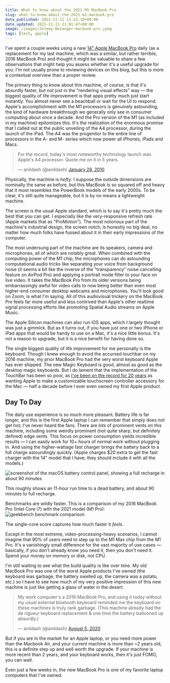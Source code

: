 ```yaml
---
title: What to know about the 2021 M1 MacBook Pro
slug: what-to-know-about-the-2021-m1-macbook-pro
date_published: 2021-11-11 11:13:10+00:00
date_updated: 2021-11-11 21:01:47+00:00
image: /images/Jeremy-Bezanger-macbook-pro.jpeg
tags: [tech, apple]
---
```

I've spent a couple weeks using a new [14" Apple MacBook Pro](https://amzn.to/30lvtWH) daily (as a replacement for my last machine, which was a similar, but rather terrible, 2016 MacBook Pro) and thought it might be valuable to share a few observations that might help you assess whether it's a useful upgrade for you. I'm not usually prone to reviewing devices on this blog, but this is more a contextual overview than a proper review.

The primary thing to know about this machine, of course, is that it's absurdly faster, but not just in the "rendering visual effects" way — the biggest quality of life improvement is that apps pretty much just start instantly. You almost never see a beachball or wait for the UI to respond. Apple's accomplishment with the M1 processors is genuinely astounding, the kind of hardware breakthrough we generally only see in consumer computing about once a decade. And the Pro version of the M1 (as included in my machine) epitomizes this. It's the realization of the enormous promise that I called out at the public unveiling of the A4 processor, during the launch of the iPad. The A4 was the progenitor to the entire line of processors in the A- and M- series which now power all iPhones, iPads and Macs.

<blockquote class="twitter-tweet" data-theme="dark"><p lang="en" dir="ltr">For the record, today&#39;s most noteworthy technology launch was Apple&#39;s A4 processor. Quote me on it in 5 years.</p>&mdash; anildash (@anildash) <a href="https://twitter.com/anildash/status/8313633117?ref_src=twsrc%5Etfw">January 28, 2010</a></blockquote> <script async src="https://platform.twitter.com/widgets.js" charset="utf-8"></script>

Physically, the machine is *hefty*. I suppose the outside dimensions are nominally the same as before, but this MacBook is so squared off and heavy that it most resembles the PowerBook models of the early 2000s. To be clear, it's still quite manageable, but it is by no means a lightweight machine.

The screen is the usual Apple standard, which is to say it's pretty much the best that you can get. I especially like the very-responsive refresh rate (Apple markets that as "ProMotion"). The most notorious part of the machine's industrial design, the screen notch, is honestly no big deal, no matter how much folks have fussed about it in their early impressions of the computer.

The most undersung part of the machine are its speakers, camera and microphones, all of which are notably great. When combined with the computing power of the M1 chip, the microphones can do astounding computational audio tricks like separating your voice from background noise (it seems a bit like the inverse of the "transparency" noise cancelling feature on AirPod Pro) and applying a portrait mode filter to your face on live video. It takes the MacBook Pro from its older versions being embarrassingly awful for video calls to now being better than even most higher-end consumer desktop webcams and microphones. You'll look good on Zoom, is what I'm saying. All of this audiovisual trickery on the MacBook Pro feels far more useful and less contrived than Apple's other realtime signal processing efforts like promoting Spatial Audio streams on Apple Music.

The Apple Silicon machines can also run iOS apps, which I largely thought was just a gimmick. But as it turns out, if you have just one or two iPhone or iPad apps that would be handy to use on a Mac, it's a nice little bonus. It's not a reason to upgrade, but it is a nice benefit for having done so.

The single biggest quality of life improvement for me personally is the keyboard. Though I knew enough to avoid the accursed touchbar on my 2016 machine, my prior MacBook Pro had the very worst keyboard Apple has ever shipped. The new Magic Keyboard is good, almost as good as the desktop magic keyboards. But I do lament that the implementation of the TouchBar has been so poor, as [I've been on the record for 20 years](/2002/08/30/apples_missed_h-2/) as wanting Apple to make a customizable touchscreen controller accessory for the Mac — half a decade before I ever even owned my first Apple product.

## Day To Day

The daily use experience is so much more pleasant. Battery life is far longer, and this is the first Apple laptop I can remember that simply does not get hot; I've never heard the fans. There are *lots* of prominent vents on this machine, including some weirdly prominent (not quite sharp, but definitely defined) edge vents. This focus on power consumption yields incredible results — I can easily work for 10+ hours of normal work without plugging in. And using the higher-wattage fast charger brings the battery back to a full charge astoundingly quickly. (Apple charges $20 extra to get the fast charger with the 14" model that I have; they should include it with all the models.)

![screenshot of the macOS battery control panel, showing a full recharge in about 90 minutes](https://cdn.glitch.global/c4e475b2-a54e-47e0-973c-ed0bd1b46262/macbook-battery-control-panel.jpeg?v=1669522628176 "screenshot of the macOS battery control panel, showing a full recharge in about 90 minutes")

This roughly shows an 11-hour run time to a dead battery, and about 90 minutes to full recharge.

Benchmarks are wildly faster. This is a comparison of my 2016 MacBook Pro (Intel Core i7) with the 2021 model (M1 Pro):
![geekbench benchmark comparison](https://cdn.glitch.global/c4e475b2-a54e-47e0-973c-ed0bd1b46262/geekbench-macbook-comparison.png?v=1669522717966 "geekbench benchmark comparison")

The single-core score captures how much faster it _feels_.

Except in the most extreme, video-processing-heavy scenarios, I cannot imagine that 90% of users need to step up to the M1 Max chip from the M1 Pro. It's a vanishingly small difference for the vast majority of use cases — basically, if you don't already know you need it, then you don't need it. Spend your money on memory or disk, not CPU.

I'm still waiting to see what the build quality is like over time. My old MacBook Pro was one of the worst Apple products I've owned (the keyboard was garbage, the battery swelled up, the camera was a potato, etc.) so I have to see how much of my very positive impression of this new machine is just like getting a glass of water in the desert.

<blockquote class="twitter-tweet" data-theme="dark"><p lang="en" dir="ltr">My work computer&#39;s a 2016 MacBook Pro, and using it today without my usual external bluetooth keyboard reminded me the keyboard on these machines is truly rank garbage. (This machine already had the de rigueur keyboard replacement &amp; one time the battery ballooned up absurdly.)</p>&mdash; anildash (@anildash) <a href="https://twitter.com/anildash/status/1291077626463846400?ref_src=twsrc%5Etfw">August 5, 2020</a></blockquote>

But if you are in the market for an Apple laptop, or you need more power than the Macbook Air, and your current machine is more than ~2 years old, this is a definite step up and well worth the upgrade. If your machine is more recent than 2 years, and your keyboard works, then it's just FOMO, you can wait. 

Even just a few weeks in, the new MacBook Pro is one of my favorite laptop computers that I've owned.
